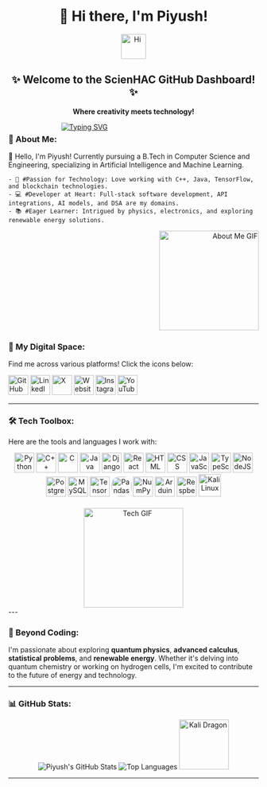 <div align="center">
  <h1>👋 Hi there, I'm Piyush!</h1>
  <img src="https://raw.githubusercontent.com/nixin72/nixin72/master/wave.gif" alt="Hi" width="50">
  <h2>✨ Welcome to the ScienHAC GitHub Dashboard! ✨</h2>
  <p><strong>Where creativity meets technology!</strong></p>
</div>
<div style="display: inline-block;">
<div align="right">
  <a href="https://git.io/typing-svg"><img src="https://readme-typing-svg.demolab.com?font=Fira+Code&duration=3000&pause=1000&width=435&lines=%F0%9F%91%8B+Hey+there%2C+fellow+developers!;%F0%9F%9A%80+Greetings%2C+explorers+of+innovation!;%F0%9F%8C%9F+Welcome+aboard+to+the+ScienHAC+GitHub+Dashboard!;%E2%9C%A8+Step+into+a+world+of+endless+possibilities!" alt="Typing SVG" /></a>
</div>

<div style="display: flex; justify-content: center; align-items: flex-start; margin-top: -204px;">
  <div style="flex: 1; display: flex; flex-direction: column; align-items: flex-start; margin-top: -204px !important">
    <img src="https://s11.gifyu.com/images/SAfTj.gif" alt="Dragon GIF" width="200" style="filter: hue-rotate(0deg);margin-top: -204px !important;">
  </div>
  <div style="flex: 1; display: flex; flex-direction: column; align-items: center;">
  </div>
</div>
</div>


### 🌟 About Me:
<div style="display: flex; justify-content: space-between; align-items: flex-start;display: inline-block;">
  <div style="flex: 2; text-align: left;">
    👋 Hello, I'm Piyush! Currently pursuing a B.Tech in Computer Science and Engineering, specializing in Artificial Intelligence and Machine Learning.
    
    - 🎯 #Passion for Technology: Love working with C++, Java, TensorFlow, and blockchain technologies.  
    - 💻 #Developer at Heart: Full-stack software development, API integrations, AI models, and DSA are my domains.
    - 📚 #Eager Learner: Intrigued by physics, electronics, and exploring renewable energy solutions.
  </div>
  <div style="flex: 1; text-align: right;" align="right">
    <img src="https://s11.gifyu.com/images/SAfkb.gif" alt="About Me GIF" width="200" style="filter: hue-rotate(0deg);">
  </div>
</div>



### 🔗 My Digital Space:
Find me across various platforms! Click the icons below:

[<img src="https://github.githubassets.com/images/modules/logos_page/GitHub-Mark.png" alt="GitHub" width="40">](https://github.com/ScienHAC/Piyush_space)
[<img src="https://cdn-icons-png.flaticon.com/512/174/174857.png" alt="LinkedIn" width="40">](https://www.linkedin.com/in/piyush-078455221/)
[<img src="https://cdn-icons-png.flaticon.com/128/5969/5969020.png" alt="X" width="40">](https://x.com/scienhac)
[<img src="https://1.bp.blogspot.com/-Hl2LdQb7ReM/Yant6IP37hI/AAAAAAAAAbo/vxaKHKIPI_ktlPZ4Hh4IozhQnz-CdL6zwCNcBGAsYHQ/s960/Scienhac_logo_favicon.png" alt="Website" width="40">](https://scienhac.blogspot.com/)
[<img src="https://cdn-icons-png.flaticon.com/512/174/174855.png" alt="Instagram" width="40">](https://www.instagram.com/scienhac)
[<img src="https://cdn-icons-png.flaticon.com/512/3670/3670147.png" alt="YouTube" width="40">](https://www.youtube.com/@scienhac)

---

### 🛠️ Tech Toolbox:
Here are the tools and languages I work with:

<div align="center">
  <img src="https://cdn-icons-png.flaticon.com/512/5968/5968350.png" alt="Python" width="40">
  <img src="https://cdn-icons-png.flaticon.com/512/6132/6132221.png" alt="C++" width="40">
  <img src="https://cdn-icons-png.flaticon.com/512/6132/6132222.png" alt="C" width="40">
  <img src="https://cdn-icons-png.flaticon.com/512/226/226777.png" alt="Java" width="40">
  <img src="https://cdn-icons-png.flaticon.com/512/919/919836.png" alt="Django" width="40">
  <img src="https://cdn-icons-png.flaticon.com/512/919/919851.png" alt="React" width="40">
  <img src="https://cdn-icons-png.flaticon.com/512/732/732190.png" alt="HTML" width="40">
  <img src="https://cdn-icons-png.flaticon.com/512/732/732007.png" alt="CSS" width="40">
  <img src="https://cdn-icons-png.flaticon.com/512/5968/5968292.png" alt="JavaScript" width="40">
  <img src="https://cdn-icons-png.flaticon.com/512/5968/5968381.png" alt="TypeScript" width="40">
  <img src="https://cdn-icons-png.flaticon.com/512/919/919836.png" alt="NodeJS" width="40">
  <img src="https://cdn-icons-png.flaticon.com/512/919/919854.png" alt="PostgreSQL" width="40">
  <img src="https://cdn-icons-png.flaticon.com/512/919/919836.png" alt="MySQL" width="40">
  <img src="https://upload.wikimedia.org/wikipedia/commons/thumb/2/2d/Tensorflow_logo.svg/115px-Tensorflow_logo.svg.png?20170429160244" alt="TensorFlow" width="40">
  <img src="https://i.imghippo.com/files/NoWh11727523269.png" alt="Pandas" width="40" style="border-radius: 15px;">
  <img src="https://cdn.worldvectorlogo.com/logos/numpy-1.svg" alt="NumPy" width="40">
  <img src="https://cdn.worldvectorlogo.com/logos/arduino-1.svg" alt="Arduino" width="40">
  <img src="https://cdn-icons-png.flaticon.com/512/919/919855.png" alt="Respberry pi" width="40">
  <img src="https://img.icons8.com/?size=256&id=101665&format=png" alt="Kali Linux" width="45">
</div>
<div align="center">
<img src="https://s11.gifyu.com/images/SAf92.gif" alt="Tech GIF" width="200" style="filter: hue-rotate(0deg); margin-top: 20px;">
</div>
---

### 🧠 Beyond Coding:
I'm passionate about exploring **quantum physics**, **advanced calculus**, **statistical problems**, and **renewable energy**. Whether it's delving into quantum chemistry or working on hydrogen cells, I'm excited to contribute to the future of energy and technology.

---

### 📊 GitHub Stats:
<div align="center">
  <img src="https://github-readme-stats.vercel.app/api?username=ScienHAC&show_icons=true&theme=radical" alt="Piyush's GitHub Stats">
  <img src="https://github-readme-stats.vercel.app/api/top-langs/?username=ScienHAC&layout=compact&theme=radical" alt="Top Languages">
  <img src="https://raw.githubusercontent.com/mayanksharma27/mayanksharma27/master/assets/dragon.gif" alt="Kali Dragon" style="width: 100px; filter: hue-rotate(0deg);">
</div>

---

<!-- Add interactive section here -->
